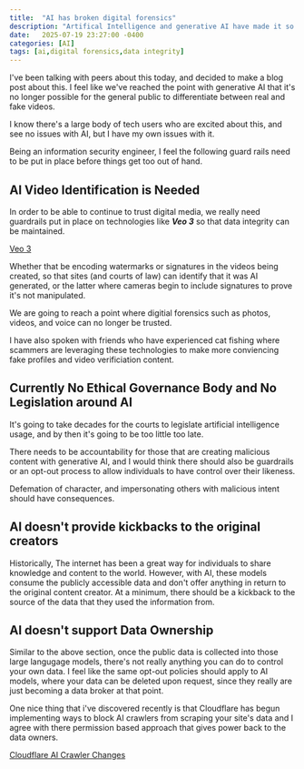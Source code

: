 ```yaml
---
title:  "AI has broken digital forensics"
description: "Artifical Intelligence and generative AI have made it so that it's impossible to trust digital media"
date:   2025-07-19 23:27:00 -0400
categories: [AI]
tags: [ai,digital forensics,data integrity]
---
```

I've been talking with peers about this today, and decided to make a blog post about this. I feel like we've reached the point with generative AI that it's no longer possible for the general public to differentiate between real and fake videos.

I know there's a large body of tech users who are excited about this, and see no issues with AI, but I have my own issues with it.

Being an information security engineer, I feel the following guard rails need to be put in place before things get too out of hand.

## AI Video Identification is Needed

In order to be able to continue to trust digital media, we really need guardrails put in place on technologies like __*Veo 3*__ so that data integrity can be maintained.

[Veo 3](https://deepmind.google/models/veo/)

Whether that be encoding watermarks or signatures in the videos being created, so that sites (and courts of law) can identify that it was AI generated, or the latter where cameras begin to include signatures to prove it's not manipulated.

We are going to reach a point where digitial forensics such as photos, videos, and voice can no longer be trusted.

I have also spoken with friends who have experienced cat fishing where scammers are leveraging these technologies to make more conviencing fake profiles and video verificiation content.

## Currently No Ethical Governance Body and No Legislation around AI

It's going to take decades for the courts to legislate artificial intelligence usage, and by then it's going to be too little too late.

There needs to be accountability for those that are creating malicious content with generative AI, and I would think there should also be guardrails or an opt-out process to allow individuals to have control over their likeness.

Defemation of character, and impersonating others with malicious intent should have consequences.

## AI doesn't provide kickbacks to the original creators

Historically, The internet has been a great way for individuals to share knowledge and content to the world. However, with AI, these models consume the publicly accessible data and don't offer anything in return to the original content creator. At a minimum, there should be a kickback to the source of the data that they used the information from.


## AI doesn't support Data Ownership

Similar to the above section, once the public data is collected into those large langugage models, there's not really anything you can do to control your own data. I feel like the same opt-out policies should apply to AI models, where your data can be deleted upon request, since they really are just becoming a data broker at that point.

One nice thing that i've discovered recently is that Cloudflare has begun implementing ways to block AI crawlers from scraping your site's data and I agree with there permission based approach that gives power back to the data owners.

[Cloudflare AI Crawler Changes](https://www.cloudflare.com/press-releases/2025/cloudflare-just-changed-how-ai-crawlers-scrape-the-internet-at-large/)



